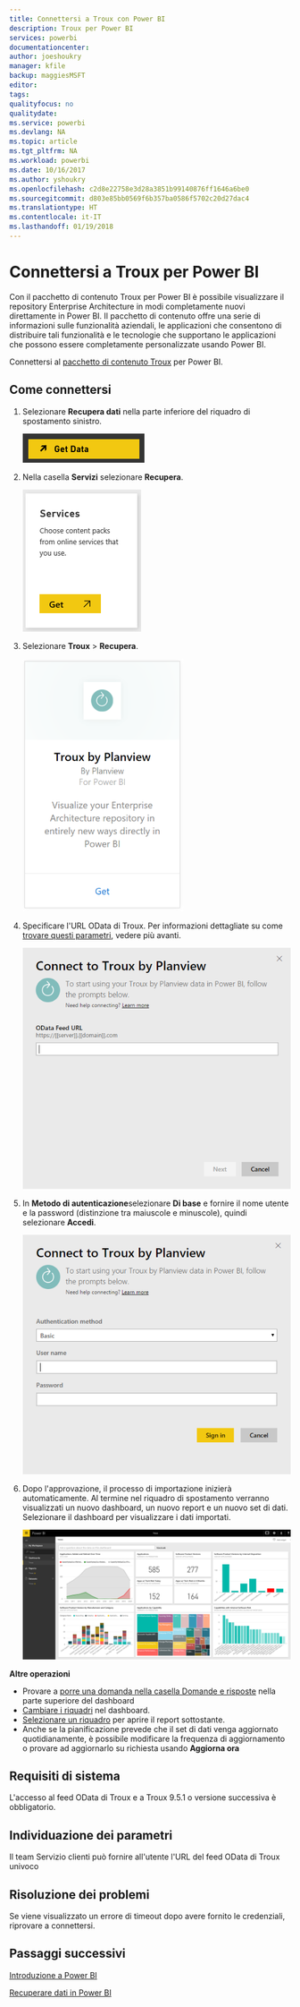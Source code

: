 ```yaml
---
title: Connettersi a Troux con Power BI
description: Troux per Power BI
services: powerbi
documentationcenter: 
author: joeshoukry
manager: kfile
backup: maggiesMSFT
editor: 
tags: 
qualityfocus: no
qualitydate: 
ms.service: powerbi
ms.devlang: NA
ms.topic: article
ms.tgt_pltfrm: NA
ms.workload: powerbi
ms.date: 10/16/2017
ms.author: yshoukry
ms.openlocfilehash: c2d8e22758e3d28a3851b99140876ff1646a6be0
ms.sourcegitcommit: d803e85bb0569f6b357ba0586f5702c20d27dac4
ms.translationtype: HT
ms.contentlocale: it-IT
ms.lasthandoff: 01/19/2018
---
```

# <a name="connect-to-troux-for-power-bi"></a>Connettersi a Troux per Power BI
Con il pacchetto di contenuto Troux per Power BI è possibile visualizzare il repository Enterprise Architecture in modi completamente nuovi direttamente in Power BI. Il pacchetto di contenuto offre una serie di informazioni sulle funzionalità aziendali, le applicazioni che consentono di distribuire tali funzionalità e le tecnologie che supportano le applicazioni che possono essere completamente personalizzate usando Power BI.

Connettersi al [pacchetto di contenuto Troux](https://app.powerbi.com/getdata/services/troux) per Power BI.

## <a name="how-to-connect"></a>Come connettersi
1. Selezionare **Recupera dati** nella parte inferiore del riquadro di spostamento sinistro.
   
   ![](media/service-connect-to-troux/getdata.png)
2. Nella casella **Servizi** selezionare **Recupera**.
   
   ![](media/service-connect-to-troux/services.png)
3. Selezionare **Troux** \> **Recupera**.
   
   ![](media/service-connect-to-troux/troux.png)
4. Specificare l'URL OData di Troux. Per informazioni dettagliate su come [trovare questi parametri](#FindingParams), vedere più avanti.
   
   ![](media/service-connect-to-troux/params.png)
5. In **Metodo di autenticazione**selezionare **Di base** e fornire il nome utente e la password (distinzione tra maiuscole e minuscole), quindi selezionare **Accedi**.
   
    ![](media/service-connect-to-troux/creds.png)
6. Dopo l'approvazione, il processo di importazione inizierà automaticamente. Al termine nel riquadro di spostamento verranno visualizzati un nuovo dashboard, un nuovo report e un nuovo set di dati. Selezionare il dashboard per visualizzare i dati importati.
   
     ![](media/service-connect-to-troux/dashboard.png)

**Altre operazioni**

* Provare a [porre una domanda nella casella Domande e risposte](power-bi-q-and-a.md) nella parte superiore del dashboard
* [Cambiare i riquadri](service-dashboard-edit-tile.md) nel dashboard.
* [Selezionare un riquadro](service-dashboard-tiles.md) per aprire il report sottostante.
* Anche se la pianificazione prevede che il set di dati venga aggiornato quotidianamente, è possibile modificare la frequenza di aggiornamento o provare ad aggiornarlo su richiesta usando **Aggiorna ora**

## <a name="system-requirements"></a>Requisiti di sistema
L'accesso al feed OData di Troux e a Troux 9.5.1 o versione successiva è obbligatorio.

<a name="FindingParams"></a>

## <a name="finding-parameters"></a>Individuazione dei parametri
Il team Servizio clienti può fornire all'utente l'URL del feed OData di Troux univoco

## <a name="troubleshooting"></a>Risoluzione dei problemi
Se viene visualizzato un errore di timeout dopo avere fornito le credenziali, riprovare a connettersi.

## <a name="next-steps"></a>Passaggi successivi
[Introduzione a Power BI](service-get-started.md)

[Recuperare dati in Power BI](service-get-data.md)

